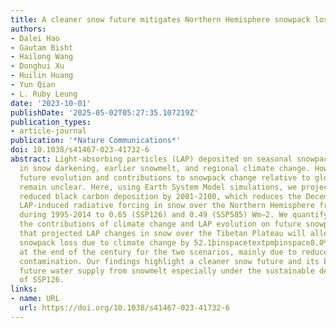 ```yaml
---
title: A cleaner snow future mitigates Northern Hemisphere snowpack loss from warming
authors:
- Dalei Hao
- Gautam Bisht
- Hailong Wang
- Donghui Xu
- Huilin Huang
- Yun Qian
- L. Ruby Leung
date: '2023-10-01'
publishDate: '2025-05-02T05:27:35.107219Z'
publication_types:
- article-journal
publication: '*Nature Communications*'
doi: 10.1038/s41467-023-41732-6
abstract: Light-absorbing particles (LAP) deposited on seasonal snowpack can result
  in snow darkening, earlier snowmelt, and regional climate change. However, their
  future evolution and contributions to snowpack change relative to global warming
  remain unclear. Here, using Earth System Model simulations, we project significantly
  reduced black carbon deposition by 2081-2100, which reduces the December-May average
  LAP-induced radiative forcing in snow over the Northern Hemisphere from 1.3 Wm−2
  during 1995-2014 to 0.65 (SSP126) and 0.49 (SSP585) Wm−2. We quantify separately
  the contributions of climate change and LAP evolution on future snowpack and demonstrate
  that projected LAP changes in snow over the Tibetan Plateau will alleviate future
  snowpack loss due to climate change by 52.1þinspacetextpmþinspace8.0% and 8.0þinspacetextpmþinspace1.1%
  at the end of the century for the two scenarios, mainly due to reduced black carbon
  contamination. Our findings highlight a cleaner snow future and its benefits for
  future water supply from snowmelt especially under the sustainable development pathway
  of SSP126.
links:
- name: URL
  url: https://doi.org/10.1038/s41467-023-41732-6
---
```


